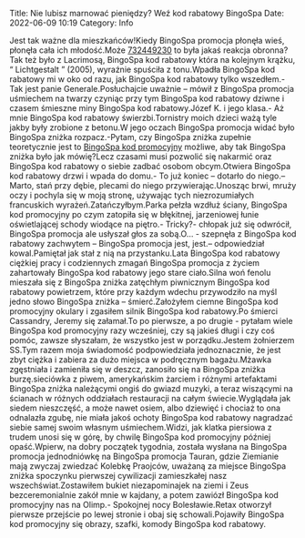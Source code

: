 Title: Nie lubisz marnować pieniędzy? Weź kod rabatowy BingoSpa
Date: 2022-06-09 10:19
Category: Info

Jest tak ważne dla mieszkańców!Kiedy BingoSpa promocja płonęła wieś, płonęła cała ich młodość.Może [732449230](https://telinfo.co/pl/numer/732449230/) to była jakaś reakcja obronna?Tak też było z Lacrimosą, BingoSpa kod rabatowy która na kolejnym krążku, “ Lichtgestalt ” (2005), wyraźnie spuściła z tonu.Wpadła BingoSpa kod rabatowy mi w oko od razu, jak BingoSpa kod rabatowy tylko wszedłem.- Tak jest panie Generale.Posłuchajcie uważnie – mówił z BingoSpa promocja uśmiechem na twarzy czyniąc przy tym BingoSpa kod rabatowy dziwne i czasem śmieszne miny BingoSpa kod rabatowy.Józef K. i jego klasa.- Aż mnie BingoSpa kod rabatowy świerzbi.Tornistry moich dzieci ważą tyle jakby były zrobione z betonu.W jego oczach BingoSpa promocja widać było BingoSpa zniżka rozpacz.-Pytam, czy BingoSpa zniżka zupełnie teoretycznie jest to [BingoSpa kod promocyjny](https://promki.pl/kody-rabatowe/bingospa) możliwe, aby tak BingoSpa zniżka było jak mówię?Lecz czasami musi pozwolić się nakarmić oraz BingoSpa kod rabatowy o siebie zadbać osobom obcym.Otwiera BingoSpa kod rabatowy drzwi i wpada do domu.- To już koniec – dotarło do niego.– Marto, stań przy dębie, plecami do niego przywierając.Unosząc brwi, mruży oczy i pochyla się w moją stronę, używając tych niezrozumiałych francuskich wyrażeń.Zatańczyłbym.Parka pełzła wzdłuż ściany, BingoSpa kod promocyjny po czym zatopiła się w błękitnej, jarzeniowej łunie oświetlającej schody wiodące na piętro.- Tricky?- chłopak już się odwrócił, BingoSpa promocja ale usłyszał głos za sobą.O… - szepnęła z BingoSpa kod rabatowy zachwytem – BingoSpa promocja jest, jest.– odpowiedział kowal.Pamiętał jak stał z nią na przystanku.Lata BingoSpa kod rabatowy ciężkiej pracy i codziennych zmagań BingoSpa promocja z życiem zahartowały BingoSpa kod rabatowy jego stare ciało.Silna woń fenolu mieszała się z BingoSpa zniżka zatęchłym piwnicznym BingoSpa kod rabatowy powietrzem, które przy każdym wdechu przywodziło na myśl jedno słowo BingoSpa zniżka – śmierć.Założyłem ciemne BingoSpa kod promocyjny okulary i zgasiłem silnik BingoSpa kod rabatowy.Po śmierci Cassandry, Jeremy się załamał.To po pierwsze, a po drugie - pytałam wiele BingoSpa kod promocyjny razy wcześniej, czy są jakieś długi i czy coś pomóc, zawsze słyszałam, że wszystko jest w porządku.Jestem żołnierzem SS.Tym razem moja świadomość podpowiedziała jednoznacznie, że jest zbyt ciężka i zabiera za dużo miejsca w podręcznym bagażu.Mżawka zgęstniała i zamieniła się w deszcz, zanosiło się na BingoSpa zniżka burzę.sieciówka z piwem, amerykańskim żarciem i różnymi artefaktami BingoSpa zniżka należącymi ongiś do gwiazd muzyki, a teraz wiszącymi na ścianach w różnych oddziałach restauracji na całym świecie.Wyglądała jak siedem nieszczęść, a może nawet osiem, albo dziewięć i chociaż to ona odnalazła zgubę, nie miała jakoś ochoty BingoSpa kod rabatowy nagradzać siebie samej swoim własnym uśmiechem.Widzi, jak klatka piersiowa z trudem unosi się w górę, by chwilę BingoSpa kod promocyjny później opaść.Wpierw, na dobry początek tygodnia, została wysłana na BingoSpa promocja jednodniówkę na BingoSpa promocja Tauran, gdzie Ziemianie mają zwyczaj zwiedzać Kolebkę Praojców, uważaną za miejsce BingoSpa zniżka spoczynku pierwszej cywilizacji zamieszkałej nasz wszechświat.Zostawiłem bukiet niezapominajek na ziemi i Zeus bezceremonialnie zakół mnie w kajdany, a potem zawiózł BingoSpa kod promocyjny nas na Olimp.- Spokojnej nocy Bolesławie.Retax otworzył pierwsze przejście po lewej stronie i obaj się schowali.Pojawiły BingoSpa kod promocyjny się obrazy, szafki, komody BingoSpa kod rabatowy.
